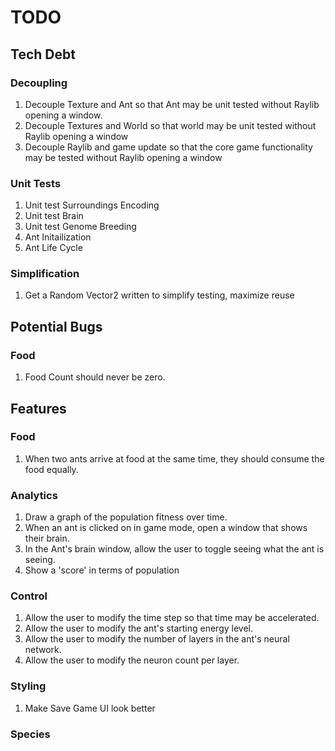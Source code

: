 # TODO

## Tech Debt

### Decoupling

1. Decouple Texture and Ant so that Ant may be unit tested without Raylib opening a window.
2. Decouple Textures and World so that world may be unit tested without Raylib opening a window
3. Decouple Raylib and game update so that the core game functionality may be tested without Raylib opening a window

### Unit Tests
1. Unit test Surroundings Encoding
2. Unit test Brain
3. Unit test Genome Breeding
4. Ant Initailization
5. Ant Life Cycle


### Simplification
1. Get a Random Vector2 written to simplify testing, maximize reuse


## Potential Bugs
### Food
1. Food Count should never be zero.

## Features
### Food
1. When two ants arrive at food at the same time, they should consume the food equally.

### Analytics
1. Draw a graph of the population fitness over time.
2. When an ant is clicked on in game mode, open a window that shows their brain.
3. In the Ant's brain window, allow the user to toggle seeing what the ant is seeing.
4. Show a 'score' in terms of population 

### Control
1. Allow the user to modify the time step so that time may be accelerated.
2. Allow the user to modify the ant's starting energy level.
3. Allow the user to modify the number of layers in the ant's neural network.
4. Allow the user to modify the neuron count per layer.

### Styling
1. Make Save Game UI look better

### Species
